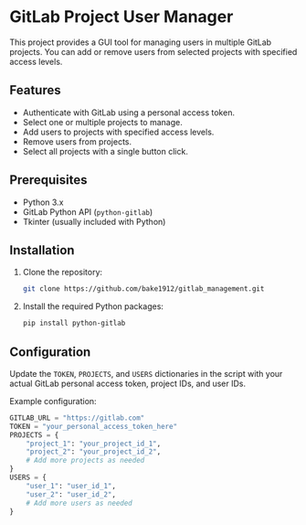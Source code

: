 # GitLab Project User Manager

This project provides a GUI tool for managing users in multiple GitLab projects. You can add or remove users from selected projects with specified access levels.

## Features

- Authenticate with GitLab using a personal access token.
- Select one or multiple projects to manage.
- Add users to projects with specified access levels.
- Remove users from projects.
- Select all projects with a single button click.

## Prerequisites

- Python 3.x
- GitLab Python API (`python-gitlab`)
- Tkinter (usually included with Python)

## Installation

1. Clone the repository:

    ```bash
    git clone https://github.com/bake1912/gitlab_management.git
    ```

2. Install the required Python packages:

    ```bash
    pip install python-gitlab
    ```

## Configuration

Update the `TOKEN`, `PROJECTS`, and `USERS` dictionaries in the script with your actual GitLab personal access token, project IDs, and user IDs.

Example configuration:

```python
GITLAB_URL = "https://gitlab.com"
TOKEN = "your_personal_access_token_here"
PROJECTS = {
    "project_1": "your_project_id_1",
    "project_2": "your_project_id_2",
    # Add more projects as needed
}
USERS = {
    "user_1": "user_id_1",
    "user_2": "user_id_2",
    # Add more users as needed
}
